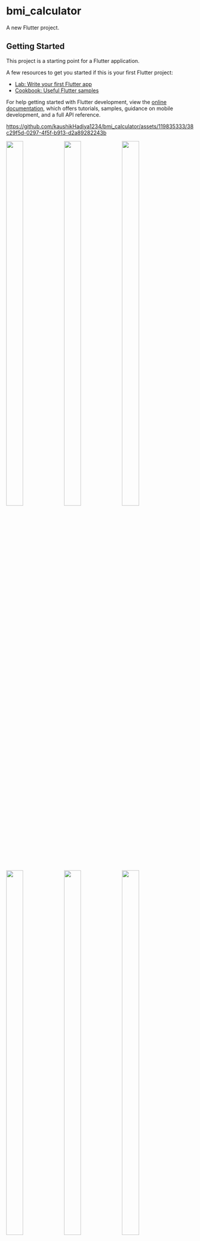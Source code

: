# bmi_calculator

A new Flutter project.

## Getting Started

This project is a starting point for a Flutter application.

A few resources to get you started if this is your first Flutter project:

- [Lab: Write your first Flutter app](https://docs.flutter.dev/get-started/codelab)
- [Cookbook: Useful Flutter samples](https://docs.flutter.dev/cookbook)

For help getting started with Flutter development, view the
[online documentation](https://docs.flutter.dev/), which offers tutorials,
samples, guidance on mobile development, and a full API reference.




https://github.com/kaushikHadiya1234/bmi_calculator/assets/119835333/38c29f5d-0297-4f5f-b913-d2a89282243b




<p>
  <img src="https://github.com/kaushikHadiya1234/bmi_calculator/assets/119835333/be512a49-febb-4399-9028-e8a9bcf537bd" height="50%" width="30%">
  <img src="https://github.com/kaushikHadiya1234/bmi_calculator/assets/119835333/e422085c-f162-4827-9689-8dca541a7720" height="50%" width="30%">
  <img src="https://github.com/kaushikHadiya1234/bmi_calculator/assets/119835333/4b48002f-97d2-4b79-af8a-74610dd10174" height="50%" width="30%">
  <img src="https://github.com/kaushikHadiya1234/bmi_calculator/assets/119835333/4b5c633c-775e-4f0a-a7bd-de1505f6f645" height="50%" width="30%">
  <img src="https://github.com/kaushikHadiya1234/bmi_calculator/assets/119835333/ed00e067-f897-4f2e-aa0b-f8e06d638003" height="50%" width="30%">
  <img src="https://github.com/kaushikHadiya1234/bmi_calculator/assets/119835333/068092a6-452f-4f28-8ee2-dc0840a98ecb" height="50%" width="30%">
</p>






